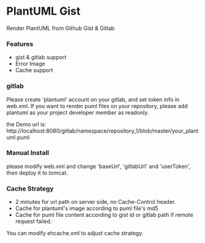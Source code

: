 PlantUML Gist
======================================
Render PlantUML from Github Gist & Gitlab

### Features

* gist & gitlab support
* Error Image
* Cache support

### gitlab

Please create 'plantuml' account on your gitlab, and set token info in web.xml. 
If you want to render puml files on your repository, please add plantuml as your project developer member as readonly.

the Demo url is: 
http://localhost:8080/gitlab/namespace/repository_1/blob/master/your_plantuml.puml

### Manual Install

please modify web.xml and change 'baseUrl', 'gitlabUrl' and 'userToken', then deploy it to tomcat.
       
### Cache Strategy

* 2 minutes for url path on server side, no Cache-Control header.
* Cache for plantuml's image according to puml file's md5
* Cache for puml file content according to gist id or gitlab path if remote request failed.

You can modify ehcache.xml to adjust cache strategy.